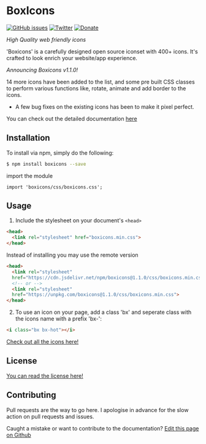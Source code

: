 # BoxIcons 
[![GitHub issues](https://img.shields.io/github/issues/atisawd/boxicons.svg)](https://github.com/atisawd/boxicons/issues)
[![Twitter](https://img.shields.io/twitter/url/https/github.com/atisawd/boxicons.svg?style=social)](https://twitter.com/intent/tweet?text=Wow:&url=https%3A%2F%2Fgithub.com%2Fatisawd%2Fboxicons)
[![Donate](https://img.shields.io/badge/donate-paypal-blue.svg?style=flat-square)](https://paypal.me/atisawd)

_High Quality web friendly icons_

'Boxicons' is a carefully designed open source iconset with 400+ icons. It's crafted to look enrich your website/app experience.


_Announcing Boxicons v1.1.0!_

14 more icons have been added to the list, and some pre built CSS classes to perform various functions like, rotate, animate and add border to the icons.
- A few bug fixes on the existing icons has been to make it pixel perfect.

You can check out the detailed documentation [here](https://boxicons.com/get-started)


## Installation

To install via npm, simply do the following:

```bash
$ npm install boxicons --save
```
import the module

```javscript
import 'boxicons/css/boxicons.css';
```
## Usage

1. Include the stylesheet on your document's `<head>`

```html
<head>
  <link rel="stylesheet" href="boxicons.min.css">
</head>
```

Instead of installing you may use the remote version 

```html
<head>
  <link rel="stylesheet"
  href="https://cdn.jsdelivr.net/npm/boxicons@1.1.0/css/boxicons.min.css">
  <!-- or -->
  <link rel="stylesheet"
  href="https://unpkg.com/boxicons@1.1.0/css/boxicons.min.css">
</head>
```


2. To use an icon on your page, add a class 'bx' and seperate class with the icons name with a prefix 'bx-':

```html
<i class="bx bx-hot"></i>
```

[Check out all the icons here!](https://boxicons.com)


## License

[You can read the license here!](https://boxicons.com/get-started#license)


## Contributing

Pull requests are the way to go here. I apologise in advance for the slow action on pull requests and issues.

Caught a mistake or want to contribute to the documentation? [Edit this page on Github](https://github.com/atisawd/boxicons/blob/master/README.md)
